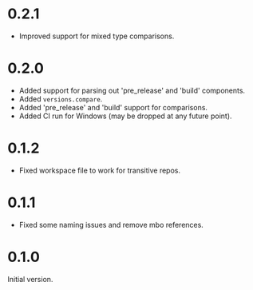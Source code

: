 # 0.2.1

* Improved support for mixed type comparisons.

# 0.2.0

* Added support for parsing out 'pre_release' and 'build' components.
* Added `versions.compare`.
* Added 'pre_release' and 'build' support for comparisons.
* Added CI run for Windows (may be dropped at any future point).

# 0.1.2

* Fixed workspace file to work for transitive repos.

# 0.1.1

* Fixed some naming issues and remove mbo references.

# 0.1.0

Initial version.

